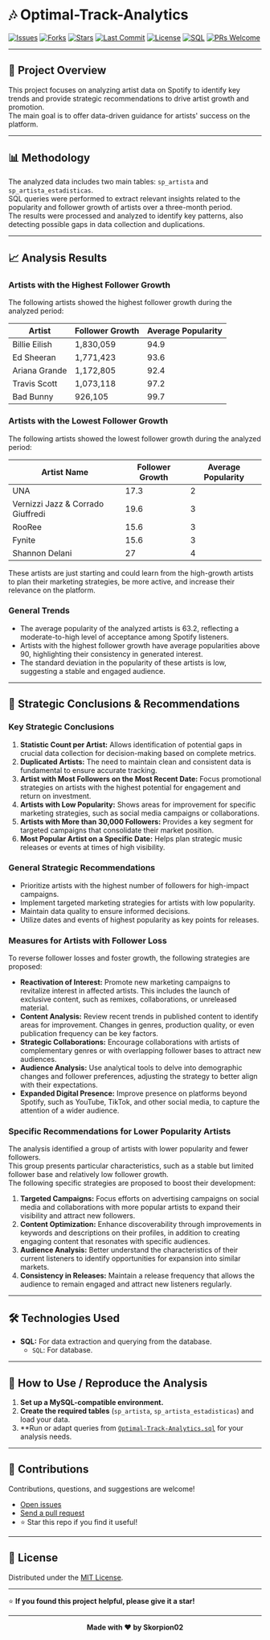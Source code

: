 # 🎶 Optimal-Track-Analytics

[![Issues](https://img.shields.io/github/issues/Skorpion02/Optimal-Track-Analytics?style=flat-square)](https://github.com/Skorpion02/Optimal-Track-Analytics/issues)
[![Forks](https://img.shields.io/github/forks/Skorpion02/Optimal-Track-Analytics?style=flat-square)](https://github.com/Skorpion02/Optimal-Track-Analytics/network/members)
[![Stars](https://img.shields.io/github/stars/Skorpion02/Optimal-Track-Analytics?style=flat-square)](https://github.com/Skorpion02/Optimal-Track-Analytics/stargazers)
[![Last Commit](https://img.shields.io/github/last-commit/Skorpion02/Optimal-Track-Analytics?style=flat-square)](https://github.com/Skorpion02/Optimal-Track-Analytics/commits/main)
[![License](https://img.shields.io/github/license/Skorpion02/Optimal-Track-Analytics?style=flat-square)](LICENSE)
[![SQL](https://img.shields.io/badge/SQL-MySQL-green?style=flat-square&logo=mysql)](#)
[![PRs Welcome](https://img.shields.io/badge/PRs-welcome-brightgreen?style=flat-square&logo=github)](https://github.com/Skorpion02/Optimal-Track-Analytics/pulls)

---

## 📝 Project Overview

This project focuses on analyzing artist data on Spotify to identify key trends and provide strategic recommendations to drive artist growth and promotion.  
The main goal is to offer data-driven guidance for artists' success on the platform.

---

## 📊 Methodology

The analyzed data includes two main tables: `sp_artista` and `sp_artista_estadisticas`.  
SQL queries were performed to extract relevant insights related to the popularity and follower growth of artists over a three-month period.  
The results were processed and analyzed to identify key patterns, also detecting possible gaps in data collection and duplications.

---

## 📈 Analysis Results

### Artists with the Highest Follower Growth

The following artists showed the highest follower growth during the analyzed period:

| Artist        | Follower Growth | Average Popularity |
|---------------|-----------------|--------------------|
| Billie Eilish | 1,830,059       | 94.9               |
| Ed Sheeran    | 1,771,423       | 93.6               |
| Ariana Grande | 1,172,805       | 92.4               |
| Travis Scott  | 1,073,118       | 97.2               |
| Bad Bunny     | 926,105         | 99.7               |

### Artists with the Lowest Follower Growth

The following artists showed the lowest follower growth during the analyzed period:

| Artist Name                             | Follower Growth | Average Popularity |
|-----------------------------------------|-----------------|--------------------|
| UNA                                     | 17.3            | 2                  |
| Vernizzi Jazz  & Corrado Giuffredi      | 19.6            | 3                  |
| RooRee                                  | 15.6            | 3                  |
| Fynite                                  | 15.6            | 3                  |
| Shannon Delani                          | 27              | 4                  |

These artists are just starting and could learn from the high-growth artists to plan their marketing strategies, be more active, and increase their relevance on the platform.

### General Trends

* The average popularity of the analyzed artists is 63.2, reflecting a moderate-to-high level of acceptance among Spotify listeners.
* Artists with the highest follower growth have average popularities above 90, highlighting their consistency in generated interest.
* The standard deviation in the popularity of these artists is low, suggesting a stable and engaged audience.

---

## 🚀 Strategic Conclusions & Recommendations

### Key Strategic Conclusions

1. **Statistic Count per Artist:** Allows identification of potential gaps in crucial data collection for decision-making based on complete metrics.
2. **Duplicated Artists:** The need to maintain clean and consistent data is fundamental to ensure accurate tracking.
3. **Artist with Most Followers on the Most Recent Date:** Focus promotional strategies on artists with the highest potential for engagement and return on investment.
4. **Artists with Low Popularity:** Shows areas for improvement for specific marketing strategies, such as social media campaigns or collaborations.
5. **Artists with More than 30,000 Followers:** Provides a key segment for targeted campaigns that consolidate their market position.
6. **Most Popular Artist on a Specific Date:** Helps plan strategic music releases or events at times of high visibility.

### General Strategic Recommendations

* Prioritize artists with the highest number of followers for high-impact campaigns.
* Implement targeted marketing strategies for artists with low popularity.
* Maintain data quality to ensure informed decisions.
* Utilize dates and events of highest popularity as key points for releases.

### Measures for Artists with Follower Loss

To reverse follower losses and foster growth, the following strategies are proposed:

* **Reactivation of Interest:** Promote new marketing campaigns to revitalize interest in affected artists. This includes the launch of exclusive content, such as remixes, collaborations, or unreleased material.
* **Content Analysis:** Review recent trends in published content to identify areas for improvement. Changes in genres, production quality, or even publication frequency can be key factors.
* **Strategic Collaborations:** Encourage collaborations with artists of complementary genres or with overlapping follower bases to attract new audiences.
* **Audience Analysis:** Use analytical tools to delve into demographic changes and follower preferences, adjusting the strategy to better align with their expectations.
* **Expanded Digital Presence:** Improve presence on platforms beyond Spotify, such as YouTube, TikTok, and other social media, to capture the attention of a wider audience.

### Specific Recommendations for Lower Popularity Artists

The analysis identified a group of artists with lower popularity and fewer followers.  
This group presents particular characteristics, such as a stable but limited follower base and relatively low follower growth.  
The following specific strategies are proposed to boost their development:

1. **Targeted Campaigns:** Focus efforts on advertising campaigns on social media and collaborations with more popular artists to expand their visibility and attract new followers.
2. **Content Optimization:** Enhance discoverability through improvements in keywords and descriptions on their profiles, in addition to creating engaging content that resonates with specific audiences.
3. **Audience Analysis:** Better understand the characteristics of their current listeners to identify opportunities for expansion into similar markets.
4. **Consistency in Releases:** Maintain a release frequency that allows the audience to remain engaged and attract new listeners regularly.

---

## 🛠️ Technologies Used

* **SQL:** For data extraction and querying from the database.
    * `SQL`: For database.

---

## 🚀 How to Use / Reproduce the Analysis

1. **Set up a MySQL-compatible environment.**
2. **Create the required tables** (`sp_artista`, `sp_artista_estadisticas`) and load your data.
3. **Run or adapt queries from [`Optimal-Track-Analytics.sql`](./Optimal-Track-Analytics.sql) for your analysis needs.

---

## 🤝 Contributions

Contributions, questions, and suggestions are welcome!

- [Open issues](https://github.com/Skorpion02/Optimal-Track-Analytics/issues)
- [Send a pull request](https://github.com/Skorpion02/Optimal-Track-Analytics/pulls)
- ⭐️ Star this repo if you find it useful!

---

## 📄 License

Distributed under the [MIT License](LICENSE).

---

⭐️ **If you found this project helpful, please give it a star!**

---

<div align="center">
  <b>Made with ❤️ by Skorpion02</b>
</div>
